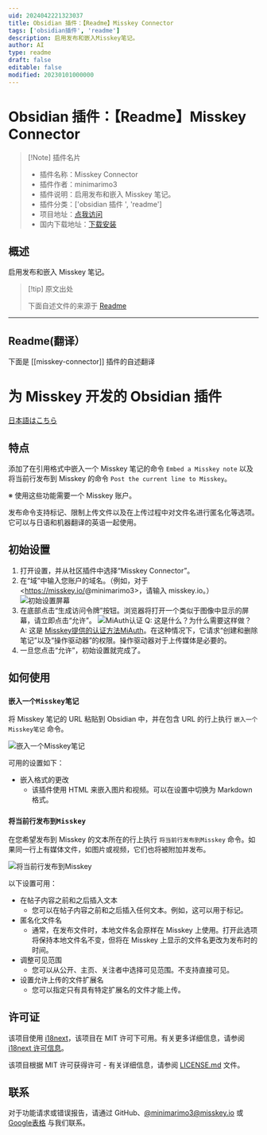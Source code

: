 ```yaml
---
uid: 2024042221323037
title: Obsidian 插件：【Readme】Misskey Connector
tags: ['obsidian插件', 'readme']
description: 启用发布和嵌入Misskey笔记。
author: AI
type: readme
draft: false
editable: false
modified: 20230101000000
---
```


# Obsidian 插件：【Readme】Misskey Connector

> [!Note] 插件名片
> - 插件名称：Misskey Connector
> - 插件作者：minimarimo3
> - 插件说明：启用发布和嵌入 Misskey 笔记。
> - 插件分类：['obsidian 插件 ', 'readme']
> - 项目地址：[点我访问](https://github.com/minimarimo3/Obsidian-plugin-for-Misskey)
> - 国内下载地址：[下载安装](https://pkmer.cn/products/plugin/pluginMarket/?misskey-connector)

## 概述

启用发布和嵌入 Misskey 笔记。

> [!tip] 原文出处
>
>下面自述文件的来源于 [Readme](https://ghproxy.net/https://raw.githubusercontent.com/minimarimo3/Obsidian-plugin-for-Misskey/master/README.md)

---

## Readme(翻译）

下面是 [[misskey-connector]] 插件的自述翻译

# 为 Misskey 开发的 Obsidian 插件

[日本語はこちら](https://github.com/minimarimo3/Obsidian-plugin-for-Misskey/blob/master/documents/ja-JP/README.md)

## 特点

添加了在引用格式中嵌入一个 Misskey 笔记的命令 `Embed a Misskey note` 以及将当前行发布到 Misskey 的命令 `Post the current line to Misskey`。

※ 使用这些功能需要一个 Misskey 账户。

发布命令支持标记、限制上传文件以及在上传过程中对文件名进行匿名化等选项。它可以与日语和机器翻译的英语一起使用。

## 初始设置

1. 打开设置，并从社区插件中选择“Misskey Connector”。
2. 在“域”中输入您账户的域名。（例如，对于<<https://misskey.io/>@minimarimo3>，请输入 misskey.io。）
![初始设置屏幕](./documents/en-US/Initial%20Setup.png)
3. 在底部点击“生成访问令牌”按钮。浏览器将打开一个类似于图像中显示的屏幕，请立即点击“允许”。
![MiAuth认证](./documents/en-US/MiAuth.png)
Q: 这是什么？为什么需要这样做？
A: 这是 [Misskey提供的认证方法MiAuth](https://misskey-hub.net/ja/docs/for-developers/api/token/miauth/)。在这种情况下，它请求“创建和删除笔记”以及“操作驱动器”的权限。操作驱动器对于上传媒体是必要的。
4. 一旦您点击“允许”，初始设置就完成了。

## 如何使用

### `嵌入一个Misskey笔记`

将 Misskey 笔记的 URL 粘贴到 Obsidian 中，并在包含 URL 的行上执行 `嵌入一个Misskey笔记` 命令。

![嵌入一个Misskey笔记](./documents/en-US/Embed%20a%20Misskey%20note.gif)

可用的设置如下：

- 嵌入格式的更改
  - 该插件使用 HTML 来嵌入图片和视频。可以在设置中切换为 Markdown 格式。

### `将当前行发布到Misskey`

在您希望发布到 Misskey 的文本所在的行上执行 `将当前行发布到Misskey` 命令。如果同一行上有媒体文件，如图片或视频，它们也将被附加并发布。

![将当前行发布到Misskey](./documents/en-US/Post%20the%20current%20line%20to%20Misskey.gif)

以下设置可用：

- 在帖子内容之前和之后插入文本
  - 您可以在帖子内容之前和之后插入任何文本。例如，这可以用于标记。
- 匿名化文件名
  - 通常，在发布文件时，本地文件名会原样在 Misskey 上使用。打开此选项将保持本地文件名不变，但将在 Misskey 上显示的文件名更改为发布时的时间。
- 调整可见范围
  - 您可以从公开、主页、关注者中选择可见范围。不支持直接可见。
- 设置允许上传的文件扩展名
  - 您可以指定只有具有特定扩展名的文件才能上传。

## 许可证

该项目使用 [i18next](https://www.i18next.com)，该项目在 MIT 许可下可用。有关更多详细信息，请参阅 [i18next 许可信息](https://github.com/i18next/i18next)。

该项目根据 MIT 许可获得许可 - 有关详细信息，请参阅 [LICENSE.md](./LICENSE) 文件。

## 联系

对于功能请求或错误报告，请通过 GitHub、[@minimarimo3@misskey.io](https://misskey.io/@minimarimo3) 或 [Google表格](https://forms.gle/K4EecLTgpERZRrbq5) 与我们联系。
